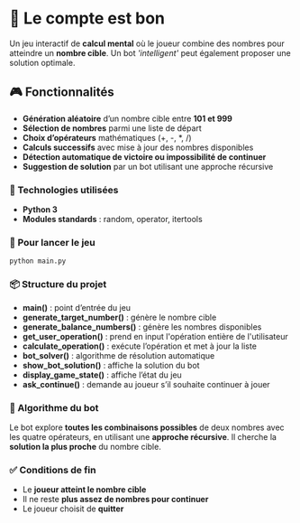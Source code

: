 # 🧠 Le compte est bon

Un jeu interactif de **calcul mental** où le joueur combine des nombres pour atteindre un **nombre cible**. 
Un bot *'intelligent'* peut également proposer une solution optimale.

## 🎮 Fonctionnalités
- **Génération aléatoire** d’un nombre cible entre **101 et 999**
- **Sélection de nombres** parmi une liste de départ
- **Choix d’opérateurs** mathématiques (+, -, *, /)
- **Calculs successifs** avec mise à jour des nombres disponibles
- **Détection automatique de victoire ou impossibilité de continuer**
- **Suggestion de solution** par un bot utilisant une approche récursive

### 🧰 Technologies utilisées
- **Python 3**
- **Modules standards** : random, operator, itertools

### 🚀 Pour lancer le jeu
    python main.py

### 📦 Structure du projet
- **main()** : point d’entrée du jeu
- **generate_target_number()** : génère le nombre cible
- **generate_balance_numbers()** : génère les nombres disponibles
- **get_user_operation()** : prend en input l'opération entière de l'utilisateur
- **calculate_operation()** : exécute l’opération et met à jour la liste
- **bot_solver()** : algorithme de résolution automatique
- **show_bot_solution()** : affiche la solution du bot
- **display_game_state()** : affiche l’état du jeu
- **ask_continue()** : demande au joueur s’il souhaite continuer à jouer

### 🤖 Algorithme du bot
Le bot explore **toutes les combinaisons possibles** de deux nombres avec les quatre opérateurs, en utilisant une **approche récursive**.
Il cherche la **solution la plus proche** du nombre cible.

### ✅ Conditions de fin
- Le **joueur atteint le nombre cible**
- Il ne reste **plus assez de nombres pour continuer**
- Le joueur choisit de **quitter**